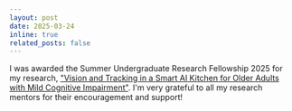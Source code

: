 ```yaml
---
layout: post
date: 2025-03-24
inline: true
related_posts: false
---
```


I was awarded the Summer Undergraduate Research Fellowship 2025 for my research, <a href="publications/">"Vision and Tracking in a Smart AI Kitchen for Older Adults with Mild Cognitive Impairment"</a>. I'm very grateful to all my research mentors for their encouragement and support!
